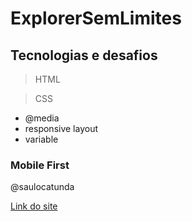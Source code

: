 # ExplorerSemLimites

## Tecnologias e desafios
> HTML

> CSS
+ @media
+ responsive layout
+ variable

### Mobile First

@saulocatunda

[Link do site](https://saulocatunda.github.io/explorerSemLimites/)
